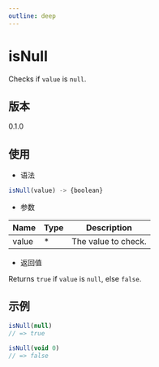 ```yaml
---
outline: deep
---
```


# isNull

Checks if `value` is `null`.

## 版本

0.1.0

## 使用

- 语法

```js
isNull(value) -> {boolean}
```

- 参数

| Name   | Type       | Description         |
|--------|------------|---------------------|
| value  | *          | The value to check. |

- 返回值

Returns `true` if `value` is `null`, else `false`.

## 示例

```js
isNull(null)
// => true

isNull(void 0)
// => false
```
